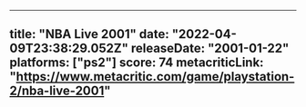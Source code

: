 
---
title: "NBA Live 2001"
date: "2022-04-09T23:38:29.052Z"
releaseDate: "2001-01-22"
platforms: ["ps2"]
score: 74
metacriticLink: "https://www.metacritic.com/game/playstation-2/nba-live-2001"
---
